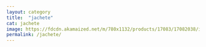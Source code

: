 ```yaml
---
layout: category
title:  "jachete"
cat: jachete
image: https://fdcdn.akamaized.net/m/780x1132/products/17083/17082038/images/res_61794c975f2eab42621ca7e0421b488a.jpg?s=AQbscbpm9wZ3
permalink: /jachete/
---
```


